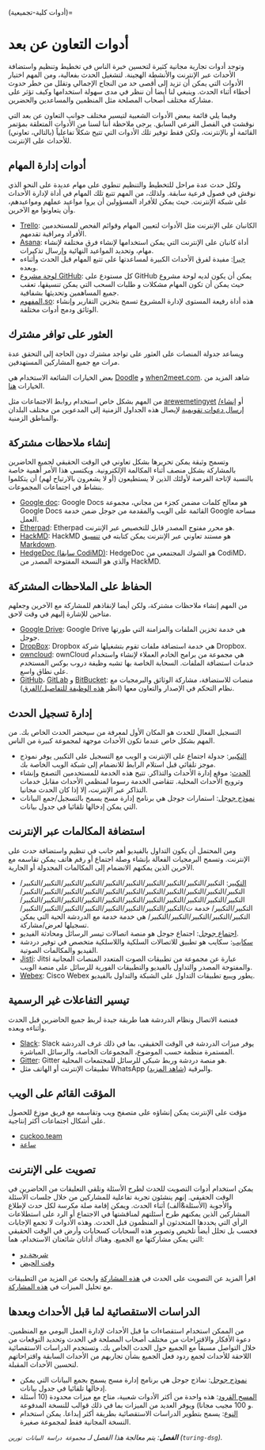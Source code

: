 (أدوات كلية-تجميعية)=
# أدوات التعاون عن بعد

وتوجد أدوات تجارية مجانية كثيرة لتحسين خبرة الناس في تخطيط وتنظيم واستضافة الأحداث عبر الإنترنت والأنشطة الهجينة. لتشغيل الحدث بفعالية، ومن المهم اختيار الأدوات التي يمكن أن تزيد إلى أقصى حد من النجاح الإجمالي وتقلل من خطر حدوث أخطاء أثناء الحدث. وينبغي لنا أيضا أن ننظر في مدى سهولة استخدامها وكيف تؤثر على مشاركة مختلف أصحاب المصلحة مثل المنظمين والمساعدين والحضرين.

وفيما يلي قائمة ببعض الأدوات الشعبية لتيسير مختلف جوانب التعاون عن بعد التي نوقشت في الفصل الفرعي السابق. يرجى ملاحظة أننا لسنا من الأدوات المتعلقة بمؤتمر القائمة أو بالإنترنت، ولكن فقط توفير تلك الأدوات التي تتيح شكلاً تفاعلياً (بالتالي، تعاوني) للأحداث على الإنترنت.

## أدوات إدارة المهام

ولكل حدث عدة مراحل للتخطيط والتنظيم تنطوي على مهام عديدة على النحو الذي نوقش في فصول فرعية سابقة. ولذلك، من المهم تتبع تلك المهام في أداة لإدارة الأحداث على شبكة الإنترنت. حيث يمكن للأفراد المسؤولين أن يروا مواعيد عملهم ومواعيدهم، وأن يتعاونوا مع الآخرين.

- [Trello](https://trello.com/): الكانبان على الإنترنت مثل الأدوات لتعيين المهام وقوائم الفحص للمستخدمين الأفراد ومراقبة تقدمهم.
- [Asana](https://asana.com/): أداة كانبان على الإنترنت التي يمكن استخدامها لإنشاء فرق مختلفة لإنشاء مهام، وتحديد المواعيد النهائية وإرسال تذكيرات.
- [جيرا](https://www.atlassian.com/software/jira): مفيدة لفرق الأحداث الكبيرة لمساعدتها على تتبع المهام قبل الحدث وأثناءه وبعده.
- [لوحة مشروع GitHub](https://github.com/features/project-management/): كل مستودع على GitHub يمكن أن يكون لديه لوحة مشروع حيث يمكن أن تكون المهام مشكلات و طلبات السحب التي يمكن تنسيقها، تعقب جميع المساهمين وتحديثها بشفافية.
- [المفهوم.so](https://www.notion.so/): هذه أداة رفيعة المستوى لإدارة المشروع تسمح بتخزين التقارير وإنشاء الوثائق ودمج أدوات مختلفة.

## العثور على توافر مشترك

ويساعد جدولة المنصات على العثور على تواجد مشترك دون الحاجة إلى التحقق عدة مرات مع جميع المشاركين المستهدفين.

بعض الخيارات الشائعة الاستخدام هي [Doodle](https://doodle.com/poll/) و [when2meet.com](https://www.when2meet.com/). شاهد المزيد من الخيارات [هنا](https://zapier.com/blog/best-meeting-scheduler-apps/).

من المهم بشكل خاص استخدام روابط الاجتماعات مثل [arewemetingyet](https://arewemeetingyet.com/#form) أو [إنشاء/إرسال دعوات تقويمية](https://www.calendar.com/blog/how-to-send-a-google-calendar-invite/) لإيصال هذه الجداول الزمنية إلى المدعوين من مختلف البلدان والمناطق الزمنية.

## إنشاء ملاحظات مشتركة

وتسمح وثيقة يمكن تحريرها بشكل تعاوني في الوقت الحقيقي لجميع الحاضرين بالمشاركة بشكل منصف أثناء المكالمة الإلكترونية. ويكتسي هذا الأمر أهمية خاصة بالنسبة لإتاحة الفرصة لأولئك الذين لا يستطيعون (أو لا يشعرون بالارتياح لهم) أن يتكلموا بنشاط في اجتماعات المجموعات.

- [Google doc](https://en.wikipedia.org/wiki/Google_Docs): Google Docs هو معالج كلمات مضمن كجزء من مجاني، مجموعة Google Docs القائمة على الويب والمقدمة من جوجل ضمن خدمة Google مساحة العمل.
- [Etherpad](https://etherpad.org/): Etherpad هو محرر مفتوح المصدر قابل للتخصيص عبر الإنترنت.
- [HackMD](https://hackmd.io/): HackMD هو مستند تعاوني عبر الإنترنت يمكن كتابته في [تنسيق Markdown](https://www.markdownguide.org/).
- [HedgeDoc (سابقا CodiMD)](https://demo.hedgedoc.org/): HedgeDoc هو الشوك المجتمعي من CodiMD، والذي هو النسخة المفتوحة المصدر من HackMD.

## الحفاظ على الملاحظات المشتركة

من المهم إنشاء ملاحظات مشتركة، ولكن أيضا لإنقاذهم للمشاركة مع الآخرين وجعلهم متاحين للإشارة إليهم في وقت لاحق.

- [Google Drive](https://en.wikipedia.org/wiki/Google_Drive): Google Drive هي خدمة تخزين الملفات والمزامنة التي طورتها جوجل.
- [DropBox](https://www.dropbox.com/): Dropbox هي خدمة استضافة ملفات تقوم بتشغيلها شركة Dropbox.
- [owncloud](https://owncloud.com/): ownCloud هي مجموعة من برامج الخادم العملاء لإنشاء واستخدام خدمات استضافة الملفات. السحابة الخاصة بها تشبه وظيفة دروب بوكس المستخدم على نطاق واسع.
- [GitHub](https://github.com/)، [GitLab](https://about.gitlab.com/free-trial/) و [BitBucket](https://bitbucket.org/product): منصات للاستضافة، مشاركة الوثائق والبرمجيات مع نظام التحكم في الإصدار والتعاون معها (انظر [هذه الوظيفة للتفاصيل/الفرق](https://stackshare.io/stackups/bitbucket-vs-github-vs-gitlab)).

## إدارة تسجيل الحدث

التسجيل الفعال للحدث هو المكان الأول لمعرفة من سيحضر الحدث الخاص بك. من المهم بشكل خاص عندما تكون الأحداث موجهة لمجموعة كبيرة من الناس.

- [التكبير](https://support.zoom.us/hc/en-us/articles/204619915-Scheduling-a-Webinar-with-Registration): جدولة اجتماع على الإنترنت و الويب مع التسجيل على التكبير, يوفر نموذج موجز تلقائي قبل استلام الرابط للانضمام إلى شبكة الويب الخاصة بك.
- [الحدث](https://www.eventbrite.com/): موقع إدارة الأحداث والتذاكر. تتيح هذه الخدمة للمستخدمين التصفح وإنشاء وترويج الأحداث المحلية. تتقاضى الخدمة رسوما لمنظمي الأحداث مقابل خدمات التذاكر عبر الإنترنت، إلا إذا كان الحدث مجانيا.
- [نموذج جوجل](https://en.wikipedia.org/wiki/Google_Forms): استمارات جوجل هي برنامج إدارة مسح يسمح بالتسجيل/جمع البيانات التي يمكن إدخالها تلقائيا في جدول بيانات.

## استضافة المكالمات عبر الإنترنت

ومن المحتمل أن يكون التداول بالفيديو أهم جانب في تنظيم واستضافة حدث على الإنترنت. وتسمح البرمجيات الفعالة بإنشاء وصلة اجتماع أو رقم هاتف يمكن تقاسمه مع الآخرين الذين يمكنهم الانضمام إلى المكالمات المجدولة أو الجارية.

- [التكبير](https://zoom.us): التكبير/التكبير/التكبير/التكبير/التكبير/التكبير/التكبير/التكبير/التكبير/التكبير/التكبير/التكبير/التكبير/التكبير/التكبير/التكبير/التكبير/التكبير/التكبير/التكبير/التكبير/التكبير/التكبير/التكبير/التكبير/التكبير/التكبير/التكبير/التكبير/التكبير/التكبير/التكبير/التكبير/التكبير/ خدمة ت/التكبير/التكبير/التكبير/التكبير/التكبير/التكبير/التكبير/التكبير/التكبير/التكبير/التكبير/التكبير/التكبير/ هي خدمة خدمة مع الدردشة الحية التي يمكن تسجيلها لعرض/مشاركة.
- [اجتماع جوجل](https://en.wikipedia.org/wiki/Google_Meet): اجتماع جوجل هو منصة اتصالات تيسر الرسائل ومحادثة الفيديو.
- [سكايب](https://www.skype.com/en/): سكايب هو تطبيق للاتصالات السلكية واللاسلكية متخصص في توفير دردشة الفيديو والمكالمات الصوتية.
- [Jisti](https://meet.jit.si/): Jitsi عبارة عن مجموعة من تطبيقات الصوت المتعدد المنصات المجانية والمفتوحة المصدر والتداول بالفيديو والتطبيقات الفورية للرسائل على منصة الويب.
- [Webex](https://www.webex.com/): Cisco Webex يطور ويبيع تطبيقات التداول على الشبكة والتداول بالفيديو.

## تيسير التفاعلات غير الرسمية

فمنصة الاتصال ونظام الدردشة هما طريقة جيدة لربط جميع الحاضرين قبل الحدث وأثناءه وبعده.
- [Slack](https://slack.com/): Slack يوفر ميزات الدردشة في الوقت الحقيقي، بما في ذلك غرف الدردشة المستمرة منظمة حسب الموضوع، المجموعات الخاصة، والرسائل المباشرة.
- [Gitter](https://gitter.im/): Gitter هو منصة دردشة وربط شبكي للرسائل للمجتمعات المحلية.
- تطبيقات الإنترنت أو الهاتف مثل WhatsApp والبرقية ([شاهد المزيد](https://www.makeuseof.com/tag/messaging-apps-phone-computer/)).

## المؤقت القائم على الويب

مؤقت على الإنترنت يمكن إنشاؤه على متصفح ويب وتقاسمه مع فريق موزع للحصول على أشكال اجتماعات أكثر إنتاجية.
- [cuckoo.team](https://cuckoo.team/)
- [ساعة](https://vclock.com/timer/)

## تصويت على الإنترنت

يمكن استخدام أدوات التصويت للحدث لطرح الأسئلة وتلقي التعليقات من الحاضرين في الوقت الحقيقي. إنهم ينشئون تجربة تفاعلية للمشاركين من خلال جلسات الأسئلة والأجوبة (الأسئلة&ألف) أثناء الحدث. ويمكن إقامة صلة مكرسة لكل حدث لإطلاع المشاركين الذين يمكنهم طرح أسئلتهم لمناقشتها في الاجتماع أو الرد على استطلاعات الرأي التي يحددها المتحدثون أو المنظمون قبل الحدث. وهذه الأدوات لا تجمع الإجابات فحسب بل تحلل أيضاً تلخيص وتصوير هذه السحابات كسحابات وأرض في الوقت الحقيقي التي يمكن مشاركتها مع الجميع. وهناك أداتان شائعتان الاستخدام، هما:

- [شريحة.دو](https://www.sli.do/)
- [وقت الحيض](https://www.mentimeter.com/)

اقرأ المزيد عن التصويت على الحدث في [هذه المشاركة](https://www.encore-anzpac.com/event-services/live-polling-for-events) وابحث عن المزيد من التطبيقات مع تحليل الميزات في [هذه المشاركة](https://www.worksup.com/event-interaction-app-feature-comparison/).

## الدراسات الاستقصائية لما قبل الأحداث وبعدها

من الممكن استخدام استقصاءات ما قبل الأحداث لإدارة العمل اليومي مع المنظمين. دعوة الأفكار والاقتراحات من مختلف أصحاب المصلحة في الحدث وتحديد التوقعات من خلال التواصل مسبقاً مع الجميع حول الحدث الخاص بك. وتستخدم الدراسات الاستقصائية اللاحقة للأحداث لجمع ردود فعل الجميع بشأن تجاربهم من الأحداث السابقة واقتراحاتهم لتحسين الأحداث المقبلة.

- [نموذج جوجل](https://en.wikipedia.org/wiki/Google_Forms): نماذج جوجل هي برنامج إدارة مسح يسمح بجمع البيانات التي يمكن إدخالها تلقائيا في جدول بيانات.
- [المسح القرود](https://www.surveymonkey.com/): هذه واحدة من أكثر الأدوات شعبية، متاح مع ميزات محدودة (10 أسئلة و 100 مجيب مجانا) ويوفر العديد من الميزات بما في ذلك قوالب للنسخة المدفوعة.
- [النوع](https://www.typeform.com/surveys/): يسمح بتطوير الدراسات الاستقصائية بطريقة أكثر إبداعا. يمكن استخدام النسخة المجانية فقط لمجموعة صغيرة.

***الفصل**: يتم معالجة هذا الفصل لـ `مجموعة دراسة البيانات تورين` (`turing-dsg`).*
